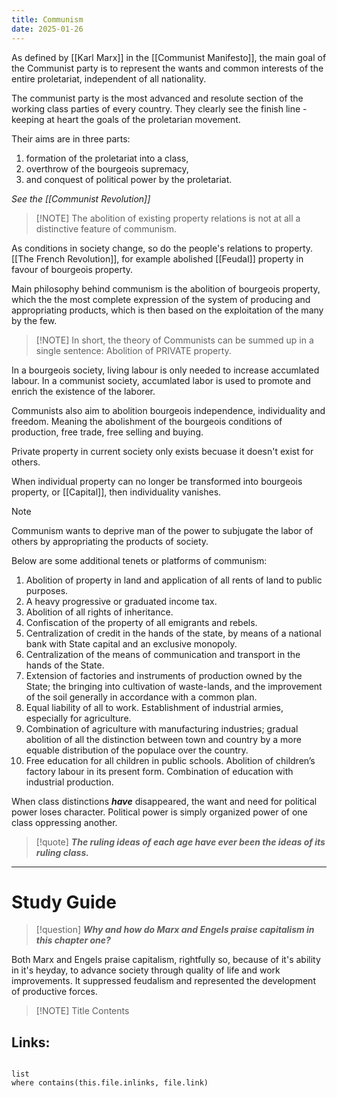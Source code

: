 ```yaml
---
title: Communism
date: 2025-01-26
---
```

As defined by [[Karl Marx]] in the [[Communist Manifesto]], the main goal of the Communist party is to represent the wants and common interests of the entire proletariat, independent of all nationality. 

The communist party is the most advanced and resolute section of the working class parties of every country. They clearly see the finish line - keeping at heart the goals of the proletarian movement. 

Their aims are in three parts: 
1. formation of the proletariat into a class, 
2. overthrow of the bourgeois supremacy,
3. and conquest of political power by the proletariat. 

*See the [[Communist Revolution]]*


> [!NOTE] The abolition of existing property relations is not at all a distinctive feature of communism.

As conditions in society change, so do the people's relations to property. [[The French Revolution]], for example abolished [[Feudal]] property in favour of bourgeois property. 

Main philosophy behind communism is the abolition of bourgeois property, which the the most complete expression of the system of producing and appropriating products, which is then based on the exploitation of the many by the few. 


> [!NOTE] In short, the theory of Communists can be summed up in a single sentence: Abolition of PRIVATE property.


In a bourgeois society, living labour is only needed to increase accumlated labour. In a communist society, accumlated labor is used to promote and enrich the existence of the laborer. 

Communists also aim to abolition bourgeois independence, individuality and freedom. Meaning the abolishment of the bourgeois conditions of production, free trade, free selling and buying. 

Private property in current society only exists becuase it doesn't exist for others. 

When individual property can no longer be transformed into bourgeois property, or [[Capital]], then individuality vanishes. 

> [!NOTE]
> Communism wants to deprive man of the power to subjugate the labor of others by appropriating the products of society.


Below are some additional tenets or platforms of communism:
1. Abolition of property in land and application of all rents of land to public purposes.  
2. A heavy progressive or graduated income tax.  
3. Abolition of all rights of inheritance.  
4. Confiscation of the property of all emigrants and rebels.  
5. Centralization of credit in the hands of the state, by means of a national bank with State capital and an exclusive monopoly.  
6. Centralization of the means of communication and transport in the hands of the State.  
7. Extension of factories and instruments of production owned by the State; the bringing into cultivation of waste-lands, and the improvement of the soil generally in accordance with a common plan.  
8. Equal liability of all to work. Establishment of industrial armies, especially for agriculture.  
9. Combination of agriculture with manufacturing industries; gradual abolition of all the distinction between town and country by a more equable distribution of the populace over the country.  
10. Free education for all children in public schools. Abolition of children’s factory labour in its present form. Combination of education with industrial production.

When class distinctions ***have*** disappeared, the want and need for political power loses character. Political power is simply organized power of one class oppressing another. 

> [!quote] 
> ***The ruling ideas of each age have ever been the ideas of its ruling class.***

----

# Study Guide

> [!question] 
> ***Why and how do Marx and Engels praise capitalism in this chapter one?***

Both Marx and Engels praise capitalism, rightfully so, because of it's ability in it's heyday, to advance society through quality of life and work improvements. It suppressed feudalism and represented the development of productive forces. 






> [!NOTE] Title
> Contents
## Links:
```dataview

list
where contains(this.file.inlinks, file.link)


```
